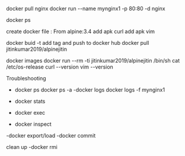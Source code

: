  docker pull nginx
 docker run --name mynginx1 -p 80:80 -d nginx
 
 docker ps
 
 create docker file :
 From alpine:3.4
 add apk curl
 add apk vim
 
 docker buid -t 
 add tag and push to docker hub
 docker pull jitinkumar2019/alpinejitin
 
 docker images
 docker run --rm -ti jitinkumar2019/alpinejitin /bin/sh
  cat /etc/os-release
  curl --version
  vim --version


Troubleshooting
- docker ps
  docker ps -a
-docker logs
 docker logs -f mynginx1
 
- docker stats

- docker exec

- docker inspect

-docker export/load
-docker commit

clean up
-docker rmi
